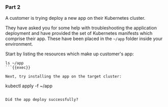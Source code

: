 ### Part 2

A customer is trying deploy a new app on their Kubernetes cluster.

They have asked you for some help with troubleshooting the application deployment and have provided the set of Kubernetes manifests which comprise their app. These have been placed in the `~/app` folder inside your environment.

Start by listing the resources which make up customer's app:

```
ls ~/app
```{{exec}}

Next, try installing the app on the target cluster:

```
kubectl apply -f ~/app
```{{exec}}

Did the app deploy successfully?
